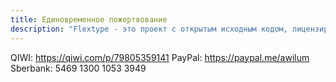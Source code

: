 ```yaml
---
title: Единовременное пожертвование
description: "Flextype - это проект с открытым исходным кодом, лицензированный MIT, и он абсолютно бесплатный для использования. Однако объем усилий, необходимых для поддержания и развития новых возможностей проекта, не будет стабильным без надлежащей финансовой поддержки."
---
```


QIWI: https://qiwi.com/p/79805359141 PayPal: https://paypal.me/awilum  
Sberbank: 5469 1300 1053 3949
